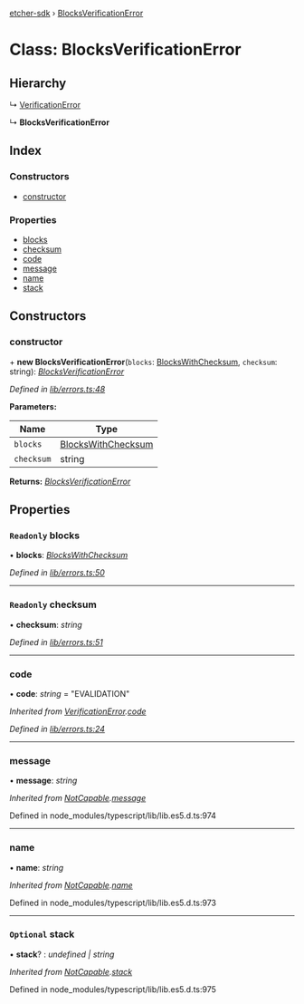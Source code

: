 [etcher-sdk](../README.md) › [BlocksVerificationError](blocksverificationerror.md)

# Class: BlocksVerificationError

## Hierarchy

  ↳ [VerificationError](verificationerror.md)

  ↳ **BlocksVerificationError**

## Index

### Constructors

* [constructor](blocksverificationerror.md#constructor)

### Properties

* [blocks](blocksverificationerror.md#readonly-blocks)
* [checksum](blocksverificationerror.md#readonly-checksum)
* [code](blocksverificationerror.md#code)
* [message](blocksverificationerror.md#message)
* [name](blocksverificationerror.md#name)
* [stack](blocksverificationerror.md#optional-stack)

## Constructors

###  constructor

\+ **new BlocksVerificationError**(`blocks`: [BlocksWithChecksum](../interfaces/blockswithchecksum.md), `checksum`: string): *[BlocksVerificationError](blocksverificationerror.md)*

*Defined in [lib/errors.ts:48](https://github.com/balena-io-modules/etcher-sdk/blob/e5f13b5/lib/errors.ts#L48)*

**Parameters:**

Name | Type |
------ | ------ |
`blocks` | [BlocksWithChecksum](../interfaces/blockswithchecksum.md) |
`checksum` | string |

**Returns:** *[BlocksVerificationError](blocksverificationerror.md)*

## Properties

### `Readonly` blocks

• **blocks**: *[BlocksWithChecksum](../interfaces/blockswithchecksum.md)*

*Defined in [lib/errors.ts:50](https://github.com/balena-io-modules/etcher-sdk/blob/e5f13b5/lib/errors.ts#L50)*

___

### `Readonly` checksum

• **checksum**: *string*

*Defined in [lib/errors.ts:51](https://github.com/balena-io-modules/etcher-sdk/blob/e5f13b5/lib/errors.ts#L51)*

___

###  code

• **code**: *string* = "EVALIDATION"

*Inherited from [VerificationError](verificationerror.md).[code](verificationerror.md#code)*

*Defined in [lib/errors.ts:24](https://github.com/balena-io-modules/etcher-sdk/blob/e5f13b5/lib/errors.ts#L24)*

___

###  message

• **message**: *string*

*Inherited from [NotCapable](notcapable.md).[message](notcapable.md#message)*

Defined in node_modules/typescript/lib/lib.es5.d.ts:974

___

###  name

• **name**: *string*

*Inherited from [NotCapable](notcapable.md).[name](notcapable.md#name)*

Defined in node_modules/typescript/lib/lib.es5.d.ts:973

___

### `Optional` stack

• **stack**? : *undefined | string*

*Inherited from [NotCapable](notcapable.md).[stack](notcapable.md#optional-stack)*

Defined in node_modules/typescript/lib/lib.es5.d.ts:975
